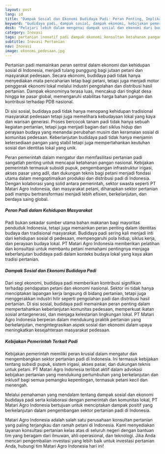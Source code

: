 ```yaml
---
layout: post
lang: id
title: "Dampak Sosial dan Ekonomi Budidaya Padi: Peran Penting, Implikasi Sosial, dan Kebijakan Pemerintah"
keyword: "budidaya padi, dampak sosial, dampak ekonomi, kebijakan pemerintah, pertanian padi, konsultan pertanian, pelatihan pertanian terpadu, PT Matari Agro Indonesia"
desk: "Pelajari lebih dalam mengenai dampak sosial dan ekonomi dari budidaya padi, serta kebijakan pemerintah terkait di Indonesia."
category: Inovasi
tags: pertanian inovatif padi dampak ekonomi konsultan ketahanan pangan
subtitle: Inovasi Pertanian
nav: Inovasi
image: ekonomi_pedesaan.jpg
---
```


Pertanian padi memainkan peran sentral dalam ekonomi dan kehidupan sosial di Indonesia, menjadi tulang punggung bagi jutaan petani dan masyarakat pedesaan. Secara ekonomi, budidaya padi tidak hanya menyediakan mata pencaharian tetap bagi petani, tetapi juga menjadi motor penggerak ekonomi lokal melalui industri pengolahan dan distribusi hasil pertanian. Dampak ekonominya terasa luas, mencakup dari tingkat desa hingga ke pasar global, memengaruhi stabilitas harga bahan pangan dan kontribusi terhadap PDB nasional.

Di sisi sosial, budidaya padi tidak hanya menopang kehidupan tradisional masyarakat pedesaan tetapi juga memelihara kebudayaan lokal yang kaya dan warisan generasi. Proses bercocok tanam padi tidak hanya sebuah kegiatan pertanian, tetapi juga menjadi bagian dari siklus hidup dan perayaan budaya yang menandai perubahan musim dan keramaian sosial di komunitas pedesaan. Keberlanjutan budidaya padi tidak hanya menjamin ketersediaan pangan yang stabil tetapi juga mempertahankan keutuhan sosial dan identitas lokal yang unik.

Peran pemerintah dalam mengatur dan memfasilitasi pertanian padi sangatlah penting untuk mencapai ketahanan pangan nasional. Kebijakan pemerintah termasuk subsidi pupuk, pengembangan infrastruktur irigasi, akses pasar yang adil, dan dukungan teknis bagi petani menjadi fondasi utama dalam mengoptimalkan produksi dan distribusi padi di Indonesia. Dengan kolaborasi yang solid antara pemerintah, sektor swasta seperti PT Matari Agro Indonesia, dan masyarakat petani, diharapkan sektor pertanian padi mampu bertransformasi menjadi lebih efisien, berkelanjutan, dan berdaya saing global.

##### Peran Padi dalam Kehidupan Masyarakat
Padi bukan sekadar sumber utama bahan makanan bagi mayoritas penduduk Indonesia, tetapi juga memainkan peran penting dalam identitas budaya dan tradisional masyarakat. Budidaya padi sering kali menjadi inti dari kehidupan sosial di pedesaan, mempengaruhi pola hidup, siklus kerja, dan perayaan budaya lokal. PT Matari Agro Indonesia memberikan pelatihan dan konsultasi untuk membantu petani memahami pentingnya menjaga keberlanjutan budidaya padi dalam konteks budaya lokal yang kaya akan tradisi pertanian.

##### Dampak Sosial dan Ekonomi Budidaya Padi
Dari segi ekonomi, budidaya padi memberikan kontribusi signifikan terhadap pendapatan petani dan ekonomi nasional. Sektor ini tidak hanya menciptakan lapangan kerja langsung di bidang pertanian, tetapi juga menggerakkan industri hilir seperti pengolahan padi dan distribusi hasil pertanian. Di sisi sosial, budidaya padi memainkan peran penting dalam mempertahankan keberlanjutan komunitas pedesaan, memperkuat ikatan sosial antargenerasi, dan menjaga kelestarian lingkungan lokal. PT Matari Agro Indonesia berperan dalam mendukung praktik pertanian yang berkelanjutan, mengintegrasikan aspek sosial dan ekonomi dalam upaya meningkatkan kesejahteraan masyarakat pedesaan.

##### Kebijakan Pemerintah Terkait Padi
Kebijakan pemerintah memiliki peran krusial dalam mengatur dan mengembangkan sektor pertanian padi di Indonesia. Ini termasuk kebijakan tentang subsidi pupuk, sistem irigasi, akses pasar, dan dukungan teknis untuk petani. PT Matari Agro Indonesia terlibat aktif dalam advokasi kebijakan pertanian yang mendukung pertumbuhan yang berkelanjutan dan inklusif bagi semua pemangku kepentingan, termasuk petani kecil dan menengah.

Melalui pemahaman yang mendalam tentang dampak sosial dan ekonomi budidaya padi serta kolaborasi dengan pemerintah dan komunitas lokal, PT Matari Agro Indonesia bertujuan untuk menciptakan dampak positif yang berkelanjutan dalam pengembangan sektor pertanian padi di Indonesia.

Matari Agro Indonesia adalah salah satu perusahaan konsultan pertanian yang paling terjangkau dan ramah petani di Indonesia. Kami menyediakan layanan konsultasi pertanian kelas atas di seluruh negeri dengan bantuan tim yang beragam dari ilmuwan, ahli operasional, dan teknologi. Jika Anda mencari pengembalian investasi yang lebih baik untuk investasi pertanian Anda, hubungi tim Matari Agro Indonesia hari ini!

